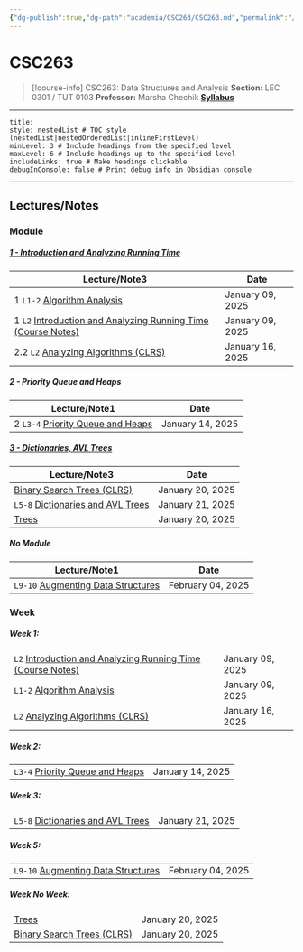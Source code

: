 ```yaml
---
{"dg-publish":true,"dg-path":"academia/CSC263/CSC263.md","permalink":"/academia/csc-263/csc-263/","tags":["course-page","cs","university"],"created":"2024-06-22T19:06:24.000-04:00","updated":"2025-01-30T17:41:05.922-05:00"}
---
```



# CSC263

> [!course-info] CSC263: Data Structures and Analysis
> **Section:** LEC 0301 / TUT 0103
> **Professor:** Marsha Chechik
> **[Syllabus](https://q.utoronto.ca/courses/379913/assignments/syllabus)**

---

```table-of-contents
title:
style: nestedList # TOC style (nestedList|nestedOrderedList|inlineFirstLevel)
minLevel: 3 # Include headings from the specified level
maxLevel: 6 # Include headings up to the specified level
includeLinks: true # Make headings clickable
debugInConsole: false # Print debug info in Obsidian console
```

---

## Lectures/Notes

### Module

<h5><span><a data-tooltip-position="top" aria-label="100 Academia/CSC263/1 Introduction and Analyzing Running Time/1 - Introduction and Analyzing Running Time.md" data-href="100 Academia/CSC263/1 Introduction and Analyzing Running Time/1 - Introduction and Analyzing Running Time.md" href="100 Academia/CSC263/1 Introduction and Analyzing Running Time/1 - Introduction and Analyzing Running Time.md" class="internal-link" target="_blank" rel="noopener nofollow">1 - Introduction and Analyzing Running Time</a></span></h5><div><table class="dataview table-view-table"><thead class="table-view-thead"><tr class="table-view-tr-header"><th class="table-view-th"><span>Lecture/Note</span><span class="dataview small-text">3</span></th><th class="table-view-th"><span>Date</span></th></tr></thead><tbody class="table-view-tbody"><tr><td><span>1		<code>L1-2</code> <a data-tooltip-position="top" aria-label="100 Academia/CSC263/1 Introduction and Analyzing Running Time/Algorithm Analysis.md" data-href="100 Academia/CSC263/1 Introduction and Analyzing Running Time/Algorithm Analysis.md" href="100 Academia/CSC263/1 Introduction and Analyzing Running Time/Algorithm Analysis.md" class="internal-link" target="_blank" rel="noopener nofollow">Algorithm Analysis</a></span></td><td>January 09, 2025</td></tr><tr><td><span>1		<code>L2</code> <a data-tooltip-position="top" aria-label="100 Academia/CSC263/1 Introduction and Analyzing Running Time/Introduction and Analyzing Running Time (Course Notes).md" data-href="100 Academia/CSC263/1 Introduction and Analyzing Running Time/Introduction and Analyzing Running Time (Course Notes).md" href="100 Academia/CSC263/1 Introduction and Analyzing Running Time/Introduction and Analyzing Running Time (Course Notes).md" class="internal-link" target="_blank" rel="noopener nofollow">Introduction and Analyzing Running Time (Course Notes)</a></span></td><td>January 09, 2025</td></tr><tr><td><span>2.2	<code>L2</code> <a data-tooltip-position="top" aria-label="100 Academia/CSC263/1 Introduction and Analyzing Running Time/Analyzing Algorithms (CLRS).md" data-href="100 Academia/CSC263/1 Introduction and Analyzing Running Time/Analyzing Algorithms (CLRS).md" href="100 Academia/CSC263/1 Introduction and Analyzing Running Time/Analyzing Algorithms (CLRS).md" class="internal-link" target="_blank" rel="noopener nofollow">Analyzing Algorithms (CLRS)</a></span></td><td>January 16, 2025</td></tr></tbody></table></div><h5><span>2 - Priority Queue and Heaps</span></h5><div><table class="dataview table-view-table"><thead class="table-view-thead"><tr class="table-view-tr-header"><th class="table-view-th"><span>Lecture/Note</span><span class="dataview small-text">1</span></th><th class="table-view-th"><span>Date</span></th></tr></thead><tbody class="table-view-tbody"><tr><td><span>2		<code>L3-4</code> <a data-tooltip-position="top" aria-label="100 Academia/CSC263/2 Priority Queue and Heaps/Priority Queue and Heaps.md" data-href="100 Academia/CSC263/2 Priority Queue and Heaps/Priority Queue and Heaps.md" href="100 Academia/CSC263/2 Priority Queue and Heaps/Priority Queue and Heaps.md" class="internal-link" target="_blank" rel="noopener nofollow">Priority Queue and Heaps</a></span></td><td>January 14, 2025</td></tr></tbody></table></div><h5><span><a data-tooltip-position="top" aria-label="100 Academia/CSC263/3 Dictionaries and AVL Trees/3 - Dictionaries, AVL Trees.md" data-href="100 Academia/CSC263/3 Dictionaries and AVL Trees/3 - Dictionaries, AVL Trees.md" href="100 Academia/CSC263/3 Dictionaries and AVL Trees/3 - Dictionaries, AVL Trees.md" class="internal-link" target="_blank" rel="noopener nofollow">3 - Dictionaries, AVL Trees</a></span></h5><div><table class="dataview table-view-table"><thead class="table-view-thead"><tr class="table-view-tr-header"><th class="table-view-th"><span>Lecture/Note</span><span class="dataview small-text">3</span></th><th class="table-view-th"><span>Date</span></th></tr></thead><tbody class="table-view-tbody"><tr><td><span><a data-tooltip-position="top" aria-label="100 Academia/CSC263/9 Additional Notes/Binary Search Trees (CLRS).md" data-href="100 Academia/CSC263/9 Additional Notes/Binary Search Trees (CLRS).md" href="100 Academia/CSC263/9 Additional Notes/Binary Search Trees (CLRS).md" class="internal-link" target="_blank" rel="noopener nofollow">Binary Search Trees (CLRS)</a></span></td><td>January 20, 2025</td></tr><tr><td><span><code>L5-8</code> <a data-tooltip-position="top" aria-label="100 Academia/CSC263/3 Dictionaries and AVL Trees/Dictionaries and AVL Trees.md" data-href="100 Academia/CSC263/3 Dictionaries and AVL Trees/Dictionaries and AVL Trees.md" href="100 Academia/CSC263/3 Dictionaries and AVL Trees/Dictionaries and AVL Trees.md" class="internal-link" target="_blank" rel="noopener nofollow">Dictionaries and AVL Trees</a></span></td><td>January 21, 2025</td></tr><tr><td><span><a data-tooltip-position="top" aria-label="100 Academia/CSC263/9 Additional Notes/Trees.md" data-href="100 Academia/CSC263/9 Additional Notes/Trees.md" href="100 Academia/CSC263/9 Additional Notes/Trees.md" class="internal-link" target="_blank" rel="noopener nofollow">Trees</a></span></td><td>January 20, 2025</td></tr></tbody></table></div><h5><span>No Module</span></h5><div><table class="dataview table-view-table"><thead class="table-view-thead"><tr class="table-view-tr-header"><th class="table-view-th"><span>Lecture/Note</span><span class="dataview small-text">1</span></th><th class="table-view-th"><span>Date</span></th></tr></thead><tbody class="table-view-tbody"><tr><td><span><code>L9-10</code> <a data-tooltip-position="top" aria-label="100 Academia/CSC263/Augmenting Data Structures.md" data-href="100 Academia/CSC263/Augmenting Data Structures.md" href="100 Academia/CSC263/Augmenting Data Structures.md" class="internal-link" target="_blank" rel="noopener nofollow">Augmenting Data Structures</a></span></td><td>February 04, 2025</td></tr></tbody></table></div>

### Week

<h5><span>Week 1:</span></h5><div><table class="dataview table-view-table"><thead class="table-view-thead"><tr class="table-view-tr-header"></tr></thead><tbody class="table-view-tbody"><tr><td><span><code>L2</code> <a data-tooltip-position="top" aria-label="100 Academia/CSC263/1 Introduction and Analyzing Running Time/Introduction and Analyzing Running Time (Course Notes).md" data-href="100 Academia/CSC263/1 Introduction and Analyzing Running Time/Introduction and Analyzing Running Time (Course Notes).md" href="100 Academia/CSC263/1 Introduction and Analyzing Running Time/Introduction and Analyzing Running Time (Course Notes).md" class="internal-link" target="_blank" rel="noopener nofollow">Introduction and Analyzing Running Time (Course Notes)</a></span></td><td>January 09, 2025</td></tr><tr><td><span><code>L1-2</code> <a data-tooltip-position="top" aria-label="100 Academia/CSC263/1 Introduction and Analyzing Running Time/Algorithm Analysis.md" data-href="100 Academia/CSC263/1 Introduction and Analyzing Running Time/Algorithm Analysis.md" href="100 Academia/CSC263/1 Introduction and Analyzing Running Time/Algorithm Analysis.md" class="internal-link" target="_blank" rel="noopener nofollow">Algorithm Analysis</a></span></td><td>January 09, 2025</td></tr><tr><td><span><code>L2</code> <a data-tooltip-position="top" aria-label="100 Academia/CSC263/1 Introduction and Analyzing Running Time/Analyzing Algorithms (CLRS).md" data-href="100 Academia/CSC263/1 Introduction and Analyzing Running Time/Analyzing Algorithms (CLRS).md" href="100 Academia/CSC263/1 Introduction and Analyzing Running Time/Analyzing Algorithms (CLRS).md" class="internal-link" target="_blank" rel="noopener nofollow">Analyzing Algorithms (CLRS)</a></span></td><td>January 16, 2025</td></tr></tbody></table></div><h5><span>Week 2:</span></h5><div><table class="dataview table-view-table"><thead class="table-view-thead"><tr class="table-view-tr-header"></tr></thead><tbody class="table-view-tbody"><tr><td><span><code>L3-4</code> <a data-tooltip-position="top" aria-label="100 Academia/CSC263/2 Priority Queue and Heaps/Priority Queue and Heaps.md" data-href="100 Academia/CSC263/2 Priority Queue and Heaps/Priority Queue and Heaps.md" href="100 Academia/CSC263/2 Priority Queue and Heaps/Priority Queue and Heaps.md" class="internal-link" target="_blank" rel="noopener nofollow">Priority Queue and Heaps</a></span></td><td>January 14, 2025</td></tr></tbody></table></div><h5><span>Week 3:</span></h5><div><table class="dataview table-view-table"><thead class="table-view-thead"><tr class="table-view-tr-header"></tr></thead><tbody class="table-view-tbody"><tr><td><span><code>L5-8</code> <a data-tooltip-position="top" aria-label="100 Academia/CSC263/3 Dictionaries and AVL Trees/Dictionaries and AVL Trees.md" data-href="100 Academia/CSC263/3 Dictionaries and AVL Trees/Dictionaries and AVL Trees.md" href="100 Academia/CSC263/3 Dictionaries and AVL Trees/Dictionaries and AVL Trees.md" class="internal-link" target="_blank" rel="noopener nofollow">Dictionaries and AVL Trees</a></span></td><td>January 21, 2025</td></tr></tbody></table></div><h5><span>Week 5:</span></h5><div><table class="dataview table-view-table"><thead class="table-view-thead"><tr class="table-view-tr-header"></tr></thead><tbody class="table-view-tbody"><tr><td><span><code>L9-10</code> <a data-tooltip-position="top" aria-label="100 Academia/CSC263/Augmenting Data Structures.md" data-href="100 Academia/CSC263/Augmenting Data Structures.md" href="100 Academia/CSC263/Augmenting Data Structures.md" class="internal-link" target="_blank" rel="noopener nofollow">Augmenting Data Structures</a></span></td><td>February 04, 2025</td></tr></tbody></table></div><h5><span>Week No Week:</span></h5><div><table class="dataview table-view-table"><thead class="table-view-thead"><tr class="table-view-tr-header"></tr></thead><tbody class="table-view-tbody"><tr><td><span><a data-tooltip-position="top" aria-label="100 Academia/CSC263/9 Additional Notes/Trees.md" data-href="100 Academia/CSC263/9 Additional Notes/Trees.md" href="100 Academia/CSC263/9 Additional Notes/Trees.md" class="internal-link" target="_blank" rel="noopener nofollow">Trees</a></span></td><td>January 20, 2025</td></tr><tr><td><span><a data-tooltip-position="top" aria-label="100 Academia/CSC263/9 Additional Notes/Binary Search Trees (CLRS).md" data-href="100 Academia/CSC263/9 Additional Notes/Binary Search Trees (CLRS).md" href="100 Academia/CSC263/9 Additional Notes/Binary Search Trees (CLRS).md" class="internal-link" target="_blank" rel="noopener nofollow">Binary Search Trees (CLRS)</a></span></td><td>January 20, 2025</td></tr></tbody></table></div>

